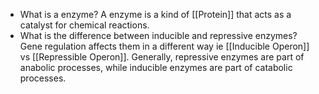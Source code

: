 - What is a enzyme?
	A enzyme is a kind of [[Protein]] that acts as a catalyst for chemical reactions.
- What is the difference between inducible and repressive enzymes?
	Gene regulation affects them in a different way ie [[Inducible Operon]] vs [[Repressible Operon]]. Generally, repressive enzymes are part of anabolic processes, while inducible enzymes are part of catabolic processes.